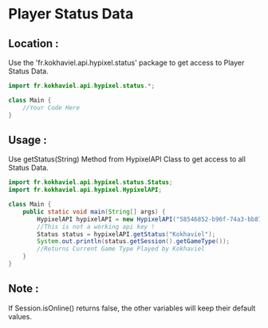 # Player Status Data

## Location :

Use the 'fr.kokhaviel.api.hypixel.status' package to get access to Player Status Data.

```java
import fr.kokhaviel.api.hypixel.status.*;

class Main {
	//Your Code Here
}
```

## Usage :

Use getStatus(String) Method from HypixelAPI Class to get access to all Status Data.

```java
import fr.kokhaviel.api.hypixel.status.Status;
import fr.kokhaviel.api.hypixel.HypixelAPI;

class Main {
	public static void main(String[] args) {
		HypixelAPI hypixelAPI = new HypixelAPI("58546852-b96f-74a3-bb87-b5a64137c98c");
		//This is not a working api key !
        Status status = hypixelAPI.getStatus("Kokhaviel");
        System.out.println(status.getSession().getGameType());
        //Returns Current Game Type Played by Kokhaviel
	}
}
```

## Note : 

If Session.isOnline() returns false, the other variables will keep their default values.
